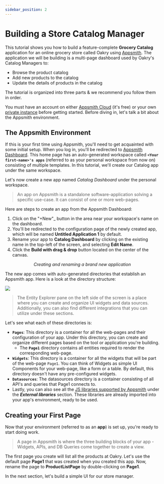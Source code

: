 ```yaml
---
sidebar_position: 2
---
```


# Building a Store Catalog Manager

This tutorial shows you how to build a feature-complete **Grocery Catalog** application for an online grocery store called Oakry using [Appsmith](https://app.appsmith.com/). The application we will be building is a multi-page dashboard used by Oakry's Catalog Managers to:

* Browse the product catalog
* Add new products to the catalog
* Update the details of products in the catalog

The tutorial is organized into three parts & we recommend you follow them in order.

You must have an account on either [Appsmith Cloud](https://app.appsmith.com/user/signup) (it's free) or your own [private instance](../../../getting-started/setup/) before getting started. Before diving in, let's talk a bit about the Appsmith environment.

## The Appsmith Environment

If this is your first time using Appsmith, you'll need to get acquainted with some initial setup. When you log in, you'll be redirected to [Appsmith Dashboard](https://app.appsmith.com/applications). This home page has an auto-generated workspace called **`<Your first-name>'s apps`** (referred to as your personal workspace from now on) consisting of multiple templates. In this tutorial, we'll create our Catalog app under the same workspace.

Let's now create a new app named _Catalog Dashboard_ under the personal workspace.

> An app on Appsmith is a standalone software-application solving a specific use-case. It can consist of one or more web-pages.

Here are steps to create an app from the Appsmith Dashboard:

1. Click on the "+New"\_ button in the area near your workspace's name on the dashboard.
2. You'll be redirected to the configuration page of the newly created app, which will be named **Untitled Application 1** by default.
3. Rename your app to **Catalog Dashboard** by clicking on the existing name in the top-left of the screen, and selecting **Edit Name**.
4. Click the **Build with drag & drop** button located on the center of the canvas.

<figure>
  <object data="https://www.youtube.com/embed/TaPgZbHpkQw?autoplay=0" width='700px' height='385px'></object> 
   <figcaption align="center"><i>Creating and renaming a brand new application
</i></figcaption>
</figure>

The new app comes with auto-generated directories that establish an Appsmith app. Here is a look at the directory structure:

![](/img/as_storeTutorial_dirs.png)

> The Entity Explorer pane on the left side of the screen is a place where you can create and organize UI widgets and data sources. Additionally, you can also find different integrations that you can utilize under these sections.

Let's see what each of these directories is:

* **`Pages`**: This directory is a container for all the web-pages and their configuration of your app. Under this directory, you can create and organize different pages based on the tool or application you're building.
  * The **`Page1`** directory contains all entities required to render the corresponding web-page.
* **`Widgets`**: This directory is a container for all the widgets that will be part of the web-page `Page1`. You can think of Widgets as simple UI Components for your web-page, like a form or a table. By default, this directory doesn't have any pre-configured widgets.
* **`Datasources`**: The datasources directory is a container consisting of all API's and queries that Page1 connects to.
* Lastly, you can also see all the [JS libraries supported by Appsmith](../../../core-concepts/writing-code/ext-libraries.md) under the _**External libraries**_ section. These libraries are already imported into your app's environment, ready to be used.

## Creating your First Page

Now that your environment (referred to as an **app**) is set up, you're ready to start doing work.

> A page in Appsmith is where the three building blocks of your app - Widgets, APIs, and DB Queries come together to create a view.

The first page you create will list all the products at Oakry. Let's use the default page **Page1** that was created when you created this app. Now, rename the page to **ProductListPage** by double-clicking on **Page1**.

In the next section, let's build a simple UI for our store manager.
